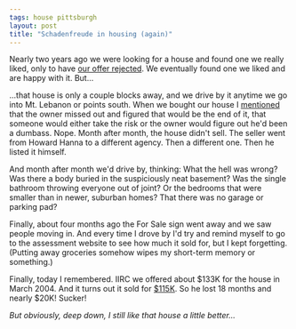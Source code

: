 ```yaml
---
tags: house pittsburgh
layout: post
title: "Schadenfreude in housing (again)"
---
```




<p>Nearly two years ago we were looking for a house and found one we really liked, only to have <a href="http://www.cwinters.com/news/display/3134">our offer rejected</a>. We eventually found one we liked and are happy with it. But...</p>

<p>...that house is only a couple blocks away, and we drive by it anytime we go into Mt. Lebanon or points south. When we bought our house I <a href="http://www.cwinters.com/news/display/3211">mentioned</a> that the owner missed out and figured that would be the end of it, that someone would either take the risk or the owner would figure out he'd been a dumbass. Nope. Month after month, the house didn't sell. The seller went from Howard Hanna to a different agency. Then a different one. Then he listed it himself.</p>

<p>And month after month we'd drive by, thinking: What the hell was wrong? Was there a body buried in the suspiciously neat basement? Was the single bathroom throwing everyone out of joint? Or the bedrooms that were smaller than in newer, suburban homes? That there was no garage or parking pad?</p>

<p>Finally, about four months ago the For Sale sign went away and we saw people moving in. And every time I drove by I'd try and remind myself to go to the assessment website to see how much it sold for, but I kept forgetting. (Putting away groceries somehow wipes my short-term memory or something.)</p>

<p>Finally, today I remembered. IIRC we offered about $133K for the house in March 2004. And it turns out it sold for <a href="http://www2.county.allegheny.pa.us/RealEstate/General.asp?HouseNum=1444&Street=grandin&SingleResult=True&CurrBloLot=0098B00283000000%20%20%20%20">$115K</a>. So he lost 18 months and nearly $20K! Sucker!</p>

<p><i>But obviously, deep down, I still like that house a little better...</i></p>


